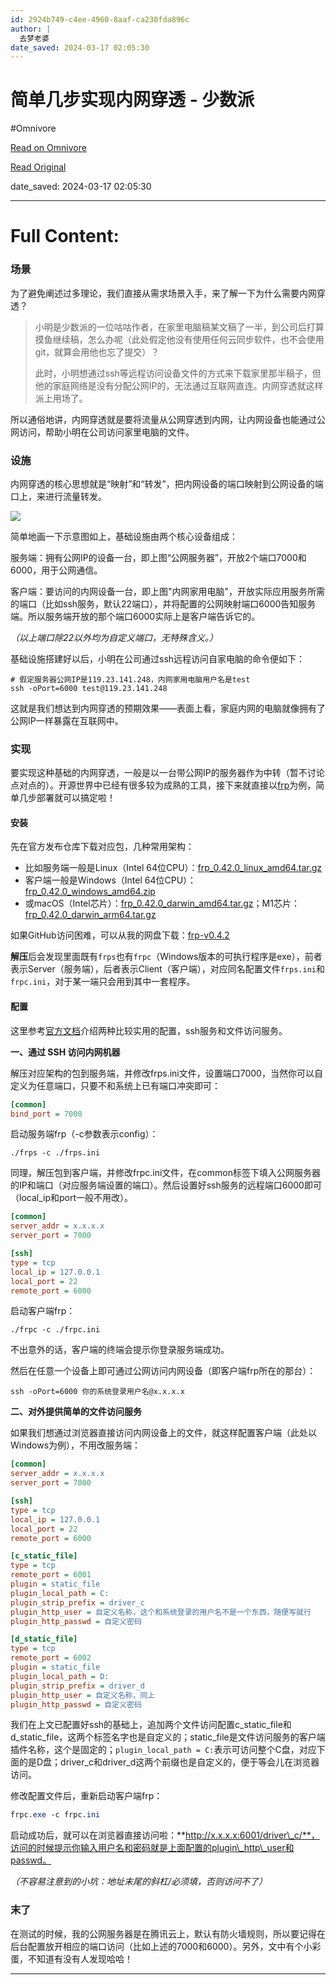 ```yaml
---
id: 2924b749-c4ee-4960-8aaf-ca230fda896c
author: |
  去梦老婆
date_saved: 2024-03-17 02:05:30
---
```


# 简单几步实现内网穿透 - 少数派
#Omnivore

[Read on Omnivore](https://omnivore.app/me/https-sspai-com-post-73283-18e4b03be6e)

[Read Original](https://sspai.com/post/73283)

date_saved: 2024-03-17 02:05:30


--- 

# Full Content: 

### 场景

为了避免阐述过多理论，我们直接从需求场景入手，来了解一下为什么需要内网穿透？

> 小明是少数派的一位咕咕作者，在家里电脑稿某文稿了一半，到公司后打算摸鱼继续稿，怎么办呢（此处假定他没有使用任何云同步软件，也不会使用git，就算会用他也忘了提交）？
> 
> 此时，小明想通过ssh等远程访问设备文件的方式来下载家里那半稿子，但他的家庭网络是没有分配公网IP的，无法通过互联网直连。内网穿透就这样派上用场了。

所以通俗地讲，内网穿透就是要将流量从公网穿透到内网，让内网设备也能通过公网访问，帮助小明在公司访问家里电脑的文件。

### 设施

内网穿透的核心思想就是“映射”和“转发”，把内网设备的端口映射到公网设备的端口上，来进行流量转发。

![](https://proxy-prod.omnivore-image-cache.app/0x0,s-PKXh5OBakvcvEzjCtjbl8AvTx6i17BKzq2DqEF5epo/https://cdn.sspai.com/2022/05/17/db42d70e69013af8c4944a5fc1225e3b.png)

简单地画一下示意图如上，基础设施由两个核心设备组成：

服务端：拥有公网IP的设备一台，即上图“公网服务器”，开放2个端口7000和6000，用于公网通信。

客户端：要访问的内网设备一台，即上图"内网家用电脑"，开放实际应用服务所需的端口（比如ssh服务，默认22端口），并将配置的公网映射端口6000告知服务端。所以服务端开放的那个端口6000实际上是客户端告诉它的。

_（以上端口除22以外均为自定义端口，无特殊含义。）_

基础设施搭建好以后，小明在公司通过ssh远程访问自家电脑的命令便如下：

```angelscript
# 假定服务器公网IP是119.23.141.248，内网家用电脑用户名是test
ssh -oPort=6000 test@119.23.141.248
```

这就是我们想达到内网穿透的预期效果——表面上看，家庭内网的电脑就像拥有了公网IP一样暴露在互联网中。

### 实现

要实现这种基础的内网穿透，一般是以一台带公网IP的服务器作为中转（暂不讨论点对点的）。开源世界中已经有很多较为成熟的工具，接下来就直接以[frp](https://sspai.com/link?target=https%3A%2F%2Fgithub.com%2Ffatedier%2Ffrp)为例，简单几步部署就可以搞定啦！

#### 安装

先在官方发布仓库下载对应包，几种常用架构：

* 比如服务端一般是Linux（Intel 64位CPU）：[frp\_0.42.0\_linux\_amd64.tar.gz](https://sspai.com/link?target=https%3A%2F%2Fgithub.com%2Ffatedier%2Ffrp%2Freleases%2Fdownload%2Fv0.42.0%2Ffrp%5F0.42.0%5Flinux%5Famd64.tar.gz)
* 客户端一般是Windows（Intel 64位CPU）：[frp\_0.42.0\_windows\_amd64.zip](https://sspai.com/link?target=https%3A%2F%2Fgithub.com%2Ffatedier%2Ffrp%2Freleases%2Fdownload%2Fv0.42.0%2Ffrp%5F0.42.0%5Fwindows%5Famd64.zip)
* 或macOS（Intel芯片）：[frp\_0.42.0\_darwin\_amd64.tar.gz](https://sspai.com/link?target=https%3A%2F%2Fgithub.com%2Ffatedier%2Ffrp%2Freleases%2Fdownload%2Fv0.42.0%2Ffrp%5F0.42.0%5Fdarwin%5Famd64.tar.gz)；M1芯片：[frp\_0.42.0\_darwin\_arm64.tar.gz](https://sspai.com/link?target=https%3A%2F%2Fgithub.com%2Ffatedier%2Ffrp%2Freleases%2Fdownload%2Fv0.42.0%2Ffrp%5F0.42.0%5Fdarwin%5Farm64.tar.gz)

如果GitHub访问困难，可以从我的网盘下载：[frp-v0.4.2](https://sspai.com/link?target=https%3A%2F%2Fpan.baidu.com%2Fs%2F1BUb9pDITZLPHATGYaYVefw%3Fpwd%3Dc655)

**解压**后会发现里面既有`frps`也有`frpc`（Windows版本的可执行程序是exe），前者表示Server（服务端），后者表示Client（客户端），对应同名配置文件`frps.ini`和`frpc.ini`，对于某一端只会用到其中一套程序。

#### 配置

这里参考[官方文档](https://sspai.com/link?target=https%3A%2F%2Fgofrp.org%2Fdocs%2Fexamples%2Fssh%2F)介绍两种比较实用的配置，ssh服务和文件访问服务。

**一、通过 SSH 访问内网机器**

解压对应架构的包到服务端，并修改frps.ini文件，设置端口7000，当然你可以自定义为任意端口，只要不和系统上已有端口冲突即可：

```ini
[common]
bind_port = 7000
```

启动服务端frp（-c参数表示config）：

```jboss-cli
./frps -c ./frps.ini
```

同理，解压包到客户端，并修改frpc.ini文件，在common标签下填入公网服务器的IP和端口（对应服务端设置的端口）。然后设置好ssh服务的远程端口6000即可（local\_ip和port一般不用改）。

```ini
[common]
server_addr = x.x.x.x
server_port = 7000

[ssh]
type = tcp
local_ip = 127.0.0.1
local_port = 22
remote_port = 6000
```

启动客户端frp：

```jboss-cli
./frpc -c ./frpc.ini
```

不出意外的话，客户端的终端会提示你登录服务端成功。

然后在任意一个设备上即可通过公网访问内网设备（即客户端frp所在的那台）：

```gml
ssh -oPort=6000 你的系统登录用户名@x.x.x.x
```

**二、对外提供简单的文件访问服务**

如果我们想通过浏览器直接访问内网设备上的文件，就这样配置客户端（此处以Windows为例），不用改服务端：

```ini
[common]
server_addr = x.x.x.x
server_port = 7000

[ssh]
type = tcp
local_ip = 127.0.0.1
local_port = 22
remote_port = 6000

[c_static_file]
type = tcp
remote_port = 6001
plugin = static_file
plugin_local_path = C:
plugin_strip_prefix = driver_c
plugin_http_user = 自定义名称，这个和系统登录的用户名不是一个东西，随便写就行
plugin_http_passwd = 自定义密码

[d_static_file]
type = tcp
remote_port = 6002
plugin = static_file
plugin_local_path = D:
plugin_strip_prefix = driver_d
plugin_http_user = 自定义名称，同上
plugin_http_passwd = 自定义密码
```

我们在上文已配置好ssh的基础上，追加两个文件访问配置c\_static\_file和d\_static\_file，这两个标签名字也是自定义的；static\_file是文件访问服务的客户端插件名称，这个是固定的；`plugin_local_path = C:`表示可访问整个C盘，对应下面的是D盘；driver\_c和driver\_d这两个前缀也是自定义的，便于等会儿在浏览器访问。

修改配置文件后，重新启动客户端frp：

```css
frpc.exe -c frpc.ini
```

启动成功后，就可以在浏览器直接访问啦：**http://x.x.x.x:6001/driver\_c/**，访问的时候提示你输入用户名和密码就是上面配置的plugin\_http\_user和passwd。

_（不容易注意到的小坑：地址末尾的斜杠/必须填，否则访问不了）_

### 末了

在测试的时候，我的公网服务器是在腾讯云上，默认有防火墙规则，所以要记得在后台配置放开相应的端口访问（比如上述的7000和6000）。另外，文中有个小彩蛋，不知道有没有人发现哈哈！

---

